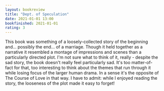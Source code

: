 ```yaml
---
layout: bookreview
title: "Dept. of Speculation"
date: 2021-01-01 13:00
bookfinished: 2021-01-01
rating: 3
---
```


This book was something of a loosely-collected story of the beginning and... possibly the end... of a marriage. Though it held together as a narrative it resembled a montage of impressions and scenes than a particularly directed plot. I'm not sure what to think of it, really - despite the sad story, the book doesn't really feel particularly sad. It's too matter-of-fact for that, too interesting to think about the themes that run through it while losing focus of the larger human drama. In a sense it's the opposite of The Course of Love in that way. I have to admit: while I enjoyed reading the story, the looseness of the plot made it easy to forget!